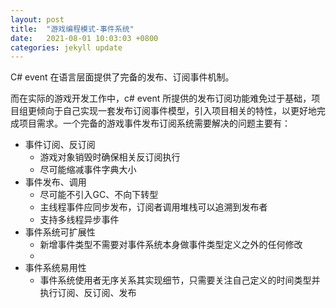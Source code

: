```yaml
---
layout: post
title:  "游戏编程模式-事件系统"
date:   2021-08-01 10:03:03 +0800
categories: jekyll update
---
```


C# event 在语言层面提供了完备的发布、订阅事件机制。

而在实际的游戏开发工作中，c# event 所提供的发布订阅功能难免过于基础，项目组更倾向于自己实现一套发布订阅事件模型，引入项目相关的特性，以更好地完成项目需求。一个完备的游戏事件发布订阅系统需要解决的问题主要有：
- 事件订阅、反订阅
  - 游戏对象销毁时确保相关反订阅执行
  - 尽可能缩减事件字典大小
- 事件发布、调用
  - 尽可能不引入GC、不向下转型
  - 主线程事件应同步发布，订阅者调用堆栈可以追溯到发布者
  - 支持多线程异步事件
- 事件系统可扩展性
  - 新增事件类型不需要对事件系统本身做事件类型定义之外的任何修改
  - 
- 事件系统易用性
  - 事件系统使用者无序关系其实现细节，只需要关注自己定义的时间类型并执行订阅、反订阅、发布